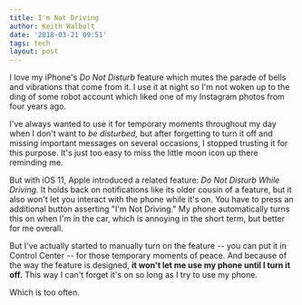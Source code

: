 ```yaml
---
title: I'm Not Driving
author: Keith Walbolt
date: '2018-03-21 09:51'
tags: tech
layout: post
---
```


I love my iPhone's _Do Not Disturb_ feature which mutes the parade of bells and vibrations that come from it. I use it at night so I'm not woken up to the ding of some robot account which liked one of my Instagram photos from four years ago. 

I've always wanted to use it for temporary moments throughout my day when I don't want to _be disturbed,_ but after forgetting to turn it off and missing important messages on several occasions, I stopped trusting it for this purpose. It's just too easy to miss the little moon icon up there reminding me. 

But with iOS 11, Apple introduced a related feature: _Do Not Disturb While Driving._ It holds back on notifications like its older cousin of a feature, but it also won't let you interact with the phone while it's on. You have to press an additional button asserting "I'm Not Driving." My phone automatically turns this on when I'm in the car, which is annoying in the short term, but better for me overall. 

But I've actually started to manually turn on the feature -- you can put it in Control Center -- for those temporary moments of peace. And because of the way the feature is designed, **it won't let me use my phone until I turn it off.** This way I can't forget it's on so long as I try to use my phone. 

Which is too often.